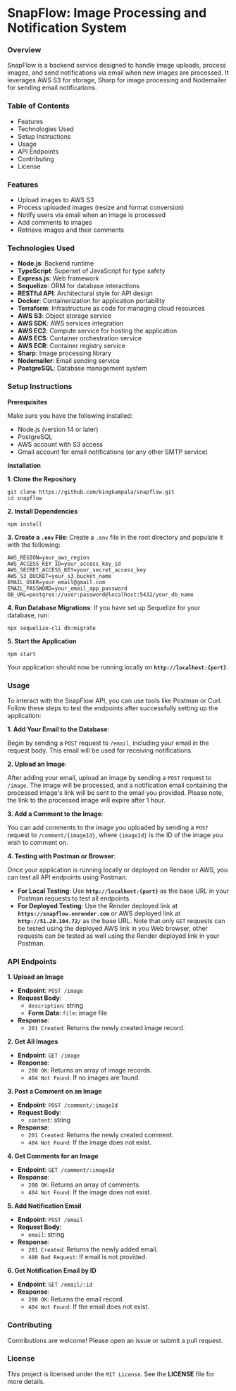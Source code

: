 # SnapFlow: Image Processing and Notification System


### Overview
SnapFlow is a backend service designed to handle image uploads, process images, and send notifications via email when new images are processed. It leverages AWS S3 for storage, Sharp for image processing and Nodemailer for sending email notifications.

### Table of Contents
* Features
* Technologies Used
* Setup Instructions
* Usage
* API Endpoints
* Contributing
* License

### Features
* Upload images to AWS S3
* Process uploaded images (resize and format conversion)
* Notify users via email when an image is processed
* Add comments to images
* Retrieve images and their comments

### Technologies Used
* **Node.js**: Backend runtime
* **TypeScript**: Superset of JavaScript for type safety
* **Express.js**: Web framework
* **Sequelize**: ORM for database interactions
* **RESTful API**: Architectural style for API design
* **Docker**: Containerization for application portability
* **Terraform**: Infrastructure as code for managing cloud resources
* **AWS S3**: Object storage service
* **AWS SDK**: AWS services integration
* **AWS EC2**: Compute service for hosting the application
* **AWS ECS**: Container orchestration service
* **AWS ECR**: Container registry service
* **Sharp**: Image processing library
* **Nodemailer**: Email sending service
* **PostgreSQL**: Database management system

### Setup Instructions
**Prerequisites**

Make sure you have the following installed:

* Node.js (version 14 or later)
* PostgreSQL
* AWS account with S3 access
* Gmail account for email notifications (or any other SMTP service)

**Installation**

**1. Clone the Repository**
```
git clone https://github.com/kingkampala/snapflow.git
cd snapflow
```
**2. Install Dependencies**
```
npm install
```
**3. Create a `.env` File**: Create a `.env` file in the root directory and populate it with the following:
```
AWS_REGION=your_aws_region
AWS_ACCESS_KEY_ID=your_access_key_id
AWS_SECRET_ACCESS_KEY=your_secret_access_key
AWS_S3_BUCKET=your_s3_bucket_name
EMAIL_USER=your_email@gmail.com
EMAIL_PASSWORD=your_email_app_password
DB_URL=postgres://user:password@localhost:5432/your_db_name
```
**4. Run Database Migrations**: If you have set up Sequelize for your database, run:
```
npx sequelize-cli db:migrate
```
**5. Start the Application**
```
npm start
```
Your application should now be running locally on **`http://localhost:{port}`**.

### Usage
To interact with the SnapFlow API, you can use tools like Postman or Curl. Follow these steps to test the endpoints after successfully setting up the application:

**1. Add Your Email to the Database**:

Begin by sending a `POST` request to `/email`, including your email in the request body. This email will be used for receiving notifications.

**2. Upload an Image**:

After adding your email, upload an image by sending a `POST` request to `/image`. The image will be processed, and a notification email containing the processed image's link will be sent to the email you provided. Please note, the link to the processed image will expire after 1 hour.

**3. Add a Comment to the Image**:

You can add comments to the image you uploaded by sending a `POST` request to `/comment/{imageId}`, where `{imageId}` is the ID of the image you wish to comment on.

**4. Testing with Postman or Browser**:

Once your application is running locally or deployed on Render or AWS, you can test all API endpoints using Postman.

 * **For Local Testing**: Use **`http://localhost:{port}`** as the base URL in your Postman requests to test all endpoints.
 * **For Deployed Testing**: Use the Render deployed link at **`https://snapflow.onrender.com`** or AWS deployed link at **`http://51.20.104.72/`** as the base URL. Note that only `GET` requests can be tested using the deployed AWS link in you Web browser, other requests can be tested as well using the Render deployed link in your Postman.

### API Endpoints
**1. Upload an Image**
* **Endpoint**: `POST /image`
* **Request Body**:
  * `description`: string
  * **Form Data**: `file`: image file
* **Response**:
  * `201 Created`: Returns the newly created image record.

**2. Get All Images**
* **Endpoint**: `GET /image`
* **Response**:
  * `200 OK`: Returns an array of image records.
  * `404 Not Found`: If no images are found.

**3. Post a Comment on an Image**
* **Endpoint**: `POST /comment/:imageId`
* **Request Body**:
  * `content`: string
* **Response**:
  * `201 Created`: Returns the newly created comment.
  * `404 Not Found`: If the image does not exist.

**4. Get Comments for an Image**
* **Endpoint**: `GET /comment/:imageId`
* **Response**:
  * `200 OK`: Returns an array of comments.
  * `404 Not Found`: If the image does not exist.

**5. Add Notification Email**
* **Endpoint**: `POST /email`
* **Request Body**:
  * `email`: string
* **Response**:
  * `201 Created`: Returns the newly added email.
  * `400 Bad Request`: If email is not provided.

**6. Get Notification Email by ID**
* **Endpoint**: `GET /email/:id`
* **Response**:
  * `200 OK`: Returns the email record.
  * `404 Not Found`: If the email does not exist.

### Contributing
Contributions are welcome! Please open an issue or submit a pull request.

### License
This project is licensed under the `MIT License`. See the **LICENSE** file for more details.
